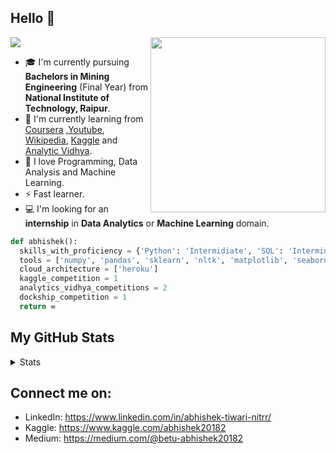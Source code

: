 ## Hello 👋 
<img align='right' src="https://s6.gifyu.com/images/man-programmer-working-computer-with-code-screen-illustration-programmer-working-writing-code_87749-276.jpg" width="280">

<img src="https://img.shields.io/badge/Nitian-Abhishek%20Tiwari-important">

- 🎓 I'm currently pursuing **Bachelors in Mining Engineering** (Final Year) from **National Institute of Technology, Raipur**.
- 🌱 I'm currently learning from [Coursera](https://www.coursera.org/) ,[Youtube](https://www.youtube.com/), [Wikipedia](https://en.wikipedia.org/), [Kaggle](https://www.kaggle.com/) and [Analytic Vidhya](https://www.analyticsvidhya.com/).
- 🤟 I love Programming, Data Analysis and Machine Learning.
- ⚡️ Fast learner.
- 💻 I'm looking for an **internship** in **Data Analytics** or **Machine Learning** domain.

```python
def abhishek():
  skills_with_proficiency = {'Python': 'Intermidiate', 'SQL': 'Intermidiate', 'HTML & CSS': 'Intermidiate'}
  tools = ['numpy', 'pandas', 'sklearn', 'nltk', 'matplotlib', 'seaborn', 'flask', 'alteryx']
  cloud_architecture = ['heroku']
  kaggle_competition = 1
  analytics_vidhya_competitions = 2
  dockship_competition = 1
  return ∞
```


## My GitHub Stats
<details>
  <summary>Stats</summary>
  
  ![Github stats](https://github-readme-stats.vercel.app/api?username=Abhishek20182&show_icons=true)

  ![Top Langs](https://github-readme-stats.vercel.app/api/top-langs/?username=Abhishek20182&layout=compact)
 
  </details>
  

## Connect me on:
- LinkedIn: https://www.linkedin.com/in/abhishek-tiwari-nitrr/
- Kaggle: https://www.kaggle.com/abhishek20182
- Medium: https://medium.com/@betu-abhishek20182
